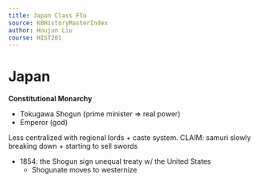 ```yaml
---
title: Japan Class Flo
source: KBHistoryMasterIndex
author: Houjun Liu
course: HIST201
---
```


# Japan

**Constitutional Monarchy**

- Tokugawa Shogun (prime minister => real power)
- Emperor (god)

Less centralized with regional lords + caste system. CLAIM: samuri slowly breaking down + starting to sell swords

- 1854: the Shogun sign unequal treaty w/ the United States
	- Shogunate moves to westernize


